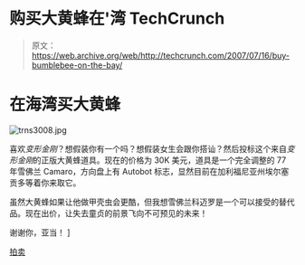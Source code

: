 # 购买大黄蜂在'湾 TechCrunch

> 原文：<https://web.archive.org/web/http://techcrunch.com/2007/07/16/buy-bumblebee-on-the-bay/>

# 在海湾买大黄蜂

![trns3008.jpg](img/fab0d0e7bdc29fd44309e747b147f007.png)

喜欢*变形金刚*？想假装你有一个吗？想假装女生会跟你搭讪？然后投标这个来自*变形金刚*的正版大黄蜂道具。现在的价格为 30K 美元，道具是一个完全调整的 77 年雪佛兰 Camaro，方向盘上有 Autobot 标志，显然目前在加利福尼亚州埃尔塞贡多等着你来取它。

虽然大黄蜂如果让他做甲壳虫会更酷，但我想雪佛兰科迈罗是一个可以接受的替代品。现在出价，让失去童贞的前景飞向不可预见的未来！

谢谢你，亚当！ ]

[拍卖](https://web.archive.org/web/20210123075706/http://cgi.ebay.com/TRANSFORMERS-Movie-Props-Bumblebee-77-Chevy-Camaro_W0QQitemZ200126643267QQihZ010QQcategoryZ60360QQssPageNameZWDVWQQrdZ1QQcmdZViewItem)
